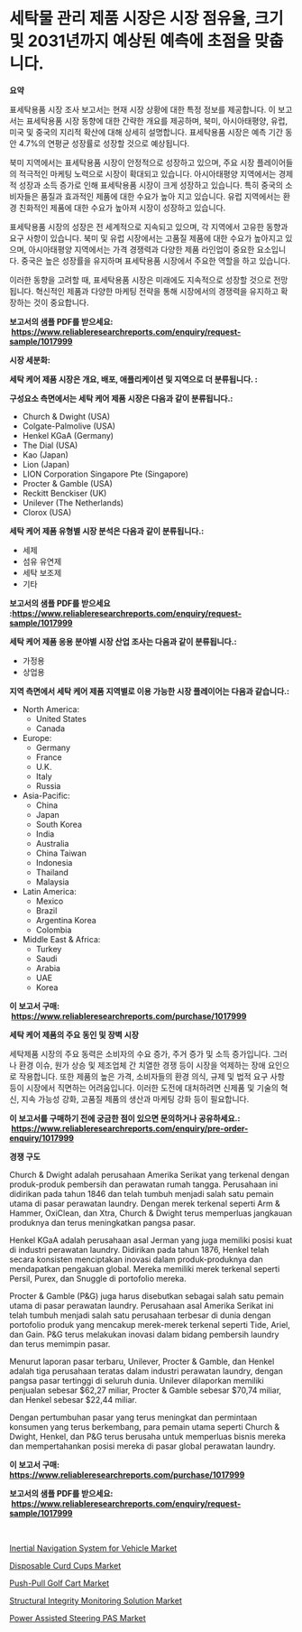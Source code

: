 <p><h1>세탁물 관리 제품 시장은 시장 점유율, 크기 및 2031년까지 예상된 예측에 초점을 맞춥니다.</h1></p><p><strong>요약</strong></p>
<p><p>표세탁용품 시장 조사 보고서는 현재 시장 상황에 대한 특정 정보를 제공합니다. 이 보고서는 표세탁용품 시장 동향에 대한 간략한 개요를 제공하며, 북미, 아시아태평양, 유럽, 미국 및 중국의 지리적 확산에 대해 상세히 설명합니다. 표세탁용품 시장은 예측 기간 동안 4.7%의 연평균 성장률로 성장할 것으로 예상됩니다.</p><p>북미 지역에서는 표세탁용품 시장이 안정적으로 성장하고 있으며, 주요 시장 플레이어들의 적극적인 마케팅 노력으로 시장이 확대되고 있습니다. 아시아태평양 지역에서는 경제적 성장과 소득 증가로 인해 표세탁용품 시장이 크게 성장하고 있습니다. 특히 중국의 소비자들은 품질과 효과적인 제품에 대한 수요가 높아 지고 있습니다. 유럽 지역에서는 환경 친화적인 제품에 대한 수요가 높아져 시장이 성장하고 있습니다.</p><p>표세탁용품 시장의 성장은 전 세계적으로 지속되고 있으며, 각 지역에서 고유한 동향과 요구 사항이 있습니다. 북미 및 유럽 시장에서는 고품질 제품에 대한 수요가 높아지고 있으며, 아시아태평양 지역에서는 가격 경쟁력과 다양한 제품 라인업이 중요한 요소입니다. 중국은 높은 성장률을 유지하며 표세탁용품 시장에서 주요한 역할을 하고 있습니다.</p><p>이러한 동향을 고려할 때, 표세탁용품 시장은 미래에도 지속적으로 성장할 것으로 전망됩니다. 혁신적인 제품과 다양한 마케팅 전략을 통해 시장에서의 경쟁력을 유지하고 확장하는 것이 중요합니다.</p></p>
<p><strong>보고서의 샘플 PDF를 받으세요: &nbsp;<a href="https://www.reliableresearchreports.com/enquiry/request-sample/1017999">https://www.reliableresearchreports.com/enquiry/request-sample/1017999</a></strong></p>
<p><strong>시장 세분화:</strong></p>
<p><strong> 세탁 케어 제품 시장은 개요, 배포, 애플리케이션 및 지역으로 더 분류됩니다. :</strong></p>
<p><strong>구성요소 측면에서는 세탁 케어 제품 시장은 다음과 같이 분류됩니다.:</strong></p>
<p><ul><li>Church & Dwight (USA)</li><li>Colgate-Palmolive (USA)</li><li>Henkel KGaA (Germany)</li><li>The Dial (USA)</li><li>Kao (Japan)</li><li>Lion (Japan)</li><li>LION Corporation Singapore Pte (Singapore)</li><li>Procter & Gamble (USA)</li><li>Reckitt Benckiser (UK)</li><li>Unilever (The Netherlands)</li><li>Clorox (USA)</li></ul></p>
<p><strong> 세탁 케어 제품 유형별 시장 분석은 다음과 같이 분류됩니다.:</strong></p>
<p><ul><li>세제</li><li>섬유 유연제</li><li>세탁 보조제</li><li>기타</li></ul></p>
<p><strong>보고서의 샘플 PDF를 받으세요 :<a href="https://www.reliableresearchreports.com/enquiry/request-sample/1017999">https://www.reliableresearchreports.com/enquiry/request-sample/1017999</a></strong></p>
<p><strong> 세탁 케어 제품 응용 분야별 시장 산업 조사는 다음과 같이 분류됩니다.:</strong></p>
<p><ul><li>가정용</li><li>상업용</li></ul></p>
<p><strong>지역 측면에서 세탁 케어 제품 지역별로 이용 가능한 시장 플레이어는 다음과 같습니다.:</strong></p>
<p><ul>
    <li>
        North America:
        <ul>
            <li>United States</li>
            <li>Canada</li>
        </ul>
    </li>
    <li>
        Europe:
        <ul>
            <li>Germany</li>
            <li>France</li>
            <li>U.K.</li>
            <li>Italy</li>
            <li>Russia</li>
        </ul>
    </li>
    <li>
        Asia-Pacific:
        <ul>
            <li>China</li>
            <li>Japan</li>
            <li>South Korea</li>
            <li>India</li>
            <li>Australia</li>
            <li>China Taiwan</li>
            <li>Indonesia</li>
            <li>Thailand</li>
            <li>Malaysia</li>
        </ul>
    </li>
    <li>
        Latin America:
        <ul>
            <li>Mexico</li>
            <li>Brazil</li>
            <li>Argentina Korea</li>
            <li>Colombia</li>
        </ul>
    </li>
    <li>
        Middle East & Africa:
        <ul>
            <li>Turkey</li>
            <li>Saudi</li>
            <li>Arabia</li>
            <li>UAE</li>
            <li>Korea</li>
        </ul>
    </li>
    </ul></p>
<p><strong>이 보고서 구매: &nbsp;<a href="https://www.reliableresearchreports.com/purchase/1017999">https://www.reliableresearchreports.com/purchase/1017999</a></strong></p>
<p><strong>세탁 케어 제품의 주요 동인 및 장벽 시장</strong></p>
<p><p>세탁제품 시장의 주요 동력은 소비자의 수요 증가, 주거 증가 및 소득 증가입니다. 그러나 환경 이슈, 원가 상승 및 제조업체 간 치열한 경쟁 등이 시장을 억제하는 장애 요인으로 작용합니다. 또한 제품의 높은 가격, 소비자들의 환경 의식, 규제 및 법적 요구 사항 등이 시장에서 직면하는 어려움입니다. 이러한 도전에 대처하려면 신제품 및 기술의 혁신, 지속 가능성 강화, 고품질 제품의 생산과 마케팅 강화 등이 필요합니다.</p></p>
<p><strong>이 보고서를 구매하기 전에 궁금한 점이 있으면 문의하거나 공유하세요.: &nbsp;<a href="https://www.reliableresearchreports.com/enquiry/pre-order-enquiry/1017999">https://www.reliableresearchreports.com/enquiry/pre-order-enquiry/1017999</a></strong></p>
<p><strong>경쟁 구도</strong></p>
<p><p>Church & Dwight adalah perusahaan Amerika Serikat yang terkenal dengan produk-produk pembersih dan perawatan rumah tangga. Perusahaan ini didirikan pada tahun 1846 dan telah tumbuh menjadi salah satu pemain utama di pasar perawatan laundry. Dengan merek terkenal seperti Arm & Hammer, OxiClean, dan Xtra, Church & Dwight terus memperluas jangkauan produknya dan terus meningkatkan pangsa pasar.</p><p>Henkel KGaA adalah perusahaan asal Jerman yang juga memiliki posisi kuat di industri perawatan laundry. Didirikan pada tahun 1876, Henkel telah secara konsisten menciptakan inovasi dalam produk-produknya dan mendapatkan pengakuan global. Mereka memiliki merek terkenal seperti Persil, Purex, dan Snuggle di portofolio mereka.</p><p>Procter & Gamble (P&G) juga harus disebutkan sebagai salah satu pemain utama di pasar perawatan laundry. Perusahaan asal Amerika Serikat ini telah tumbuh menjadi salah satu perusahaan terbesar di dunia dengan portofolio produk yang mencakup merek-merek terkenal seperti Tide, Ariel, dan Gain. P&G terus melakukan inovasi dalam bidang pembersih laundry dan terus memimpin pasar.</p><p>Menurut laporan pasar terbaru, Unilever, Procter & Gamble, dan Henkel adalah tiga perusahaan teratas dalam industri perawatan laundry, dengan pangsa pasar tertinggi di seluruh dunia. Unilever dilaporkan memiliki penjualan sebesar $62,27 miliar, Procter & Gamble sebesar $70,74 miliar, dan Henkel sebesar $22,44 miliar.</p><p>Dengan pertumbuhan pasar yang terus meningkat dan permintaan konsumen yang terus berkembang, para pemain utama seperti Church & Dwight, Henkel, dan P&G terus berusaha untuk memperluas bisnis mereka dan mempertahankan posisi mereka di pasar global perawatan laundry.</p></p>
<p><strong>이 보고서 구매: &nbsp; <a href="https://www.reliableresearchreports.com/purchase/1017999">https://www.reliableresearchreports.com/purchase/1017999</a></strong></p>
<p><strong>보고서의 샘플 PDF를 받으세요: &nbsp;<a href="https://www.reliableresearchreports.com/enquiry/request-sample/1017999">https://www.reliableresearchreports.com/enquiry/request-sample/1017999</a></strong><strong></strong></p>
<p>&nbsp;</p>
<p><p><a href="https://github.com/bobicer/Market-Research-Report-List-2/blob/main/inertial-navigation-system-for-vehicle-market.md">Inertial Navigation System for Vehicle Market</a></p><p><a href="https://flame-sidecar-702.notion.site/Disposable-Curd-Cups-Market-Analysis-and-Market-Size-Global-Industry-Overview-Market-Segmentation--8c76309ce9be4ac5905dbdf7a70a177a">Disposable Curd Cups Market</a></p><p><a href="https://view.publitas.com/reportprime-1/push-pull-golf-cart-market-size-growth-and-forecast-from-2024-2031/">Push-Pull Golf Cart Market</a></p><p><a href="https://full-wildebeest-80b.notion.site/Structural-Integrity-Monitoring-Solution-Market-Analysis-and-Market-Size-Global-Industry-Overview--b72f1772448b4e808541384a836288cf">Structural Integrity Monitoring Solution Market</a></p><p><a href="https://github.com/timeliteaut/Market-Research-Report-List-1/blob/main/power-assisted-steering-pas-market.md">Power Assisted Steering PAS Market</a></p></p>